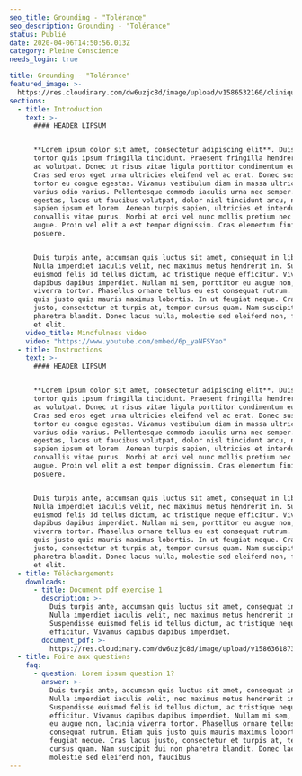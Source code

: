 ```yaml
---
seo_title: Grounding - "Tolérance"
seo_description: Grounding - "Tolérance"
status: Publié
date: 2020-04-06T14:50:56.013Z
category: Pleine Conscience
needs_login: true

title: Grounding - "Tolérance"
featured_image: >-
  https://res.cloudinary.com/dw6uzjc8d/image/upload/v1586532160/clinique/wpg6ibrcak41qtgree5v.svg
sections:
  - title: Introduction
    text: >-
      #### HEADER LIPSUM


      **Lorem ipsum dolor sit amet, consectetur adipiscing elit**. Duis at
      tortor quis ipsum fringilla tincidunt. Praesent fringilla hendrerit nunc
      ac volutpat. Donec ut risus vitae ligula porttitor condimentum eu et quam.
      Cras sed eros eget urna ultricies eleifend vel ac erat. Donec suscipit
      tortor eu congue egestas. Vivamus vestibulum diam in massa ultricies, et
      varius odio varius. Pellentesque commodo iaculis urna nec semper. Donec
      egestas, lacus ut faucibus volutpat, dolor nisl tincidunt arcu, non tempus
      sapien ipsum et lorem. Aenean turpis sapien, ultricies et interdum vel,
      convallis vitae purus. Morbi at orci vel nunc mollis pretium nec sit amet
      augue. Proin vel elit a est tempor dignissim. Cras elementum finibus
      posuere.


      Duis turpis ante, accumsan quis luctus sit amet, consequat in libero.
      Nulla imperdiet iaculis velit, nec maximus metus hendrerit in. Suspendisse
      euismod felis id tellus dictum, ac tristique neque efficitur. Vivamus
      dapibus dapibus imperdiet. Nullam mi sem, porttitor eu augue non, lacinia
      viverra tortor. Phasellus ornare tellus eu est consequat rutrum. Etiam
      quis justo quis mauris maximus lobortis. In ut feugiat neque. Cras lacus
      justo, consectetur et turpis at, tempor cursus quam. Nam suscipit dui non
      pharetra blandit. Donec lacus nulla, molestie sed eleifend non, faucibus
      et elit.
    video_title: Mindfulness video
    video: "https://www.youtube.com/embed/6p_yaNFSYao"
  - title: Instructions
    text: >-
      #### HEADER LIPSUM


      **Lorem ipsum dolor sit amet, consectetur adipiscing elit**. Duis at
      tortor quis ipsum fringilla tincidunt. Praesent fringilla hendrerit nunc
      ac volutpat. Donec ut risus vitae ligula porttitor condimentum eu et quam.
      Cras sed eros eget urna ultricies eleifend vel ac erat. Donec suscipit
      tortor eu congue egestas. Vivamus vestibulum diam in massa ultricies, et
      varius odio varius. Pellentesque commodo iaculis urna nec semper. Donec
      egestas, lacus ut faucibus volutpat, dolor nisl tincidunt arcu, non tempus
      sapien ipsum et lorem. Aenean turpis sapien, ultricies et interdum vel,
      convallis vitae purus. Morbi at orci vel nunc mollis pretium nec sit amet
      augue. Proin vel elit a est tempor dignissim. Cras elementum finibus
      posuere.


      Duis turpis ante, accumsan quis luctus sit amet, consequat in libero.
      Nulla imperdiet iaculis velit, nec maximus metus hendrerit in. Suspendisse
      euismod felis id tellus dictum, ac tristique neque efficitur. Vivamus
      dapibus dapibus imperdiet. Nullam mi sem, porttitor eu augue non, lacinia
      viverra tortor. Phasellus ornare tellus eu est consequat rutrum. Etiam
      quis justo quis mauris maximus lobortis. In ut feugiat neque. Cras lacus
      justo, consectetur et turpis at, tempor cursus quam. Nam suscipit dui non
      pharetra blandit. Donec lacus nulla, molestie sed eleifend non, faucibus
      et elit.
  - title: Téléchargements
    downloads:
      - title: Document pdf exercise 1
        description: >-
          Duis turpis ante, accumsan quis luctus sit amet, consequat in libero.
          Nulla imperdiet iaculis velit, nec maximus metus hendrerit in.
          Suspendisse euismod felis id tellus dictum, ac tristique neque
          efficitur. Vivamus dapibus dapibus imperdiet.
        document_pdf: >-
          https://res.cloudinary.com/dw6uzjc8d/image/upload/v1586361873/clinique/pdh2gbiyyypv9tkbc2mw.pdf
  - title: Foire aux questions
    faq:
      - question: Lorem ipsum question 1?
        answer: >-
          Duis turpis ante, accumsan quis luctus sit amet, consequat in libero.
          Nulla imperdiet iaculis velit, nec maximus metus hendrerit in.
          Suspendisse euismod felis id tellus dictum, ac tristique neque
          efficitur. Vivamus dapibus dapibus imperdiet. Nullam mi sem, porttitor
          eu augue non, lacinia viverra tortor. Phasellus ornare tellus eu est
          consequat rutrum. Etiam quis justo quis mauris maximus lobortis. In ut
          feugiat neque. Cras lacus justo, consectetur et turpis at, tempor
          cursus quam. Nam suscipit dui non pharetra blandit. Donec lacus nulla,
          molestie sed eleifend non, faucibus
---
```

